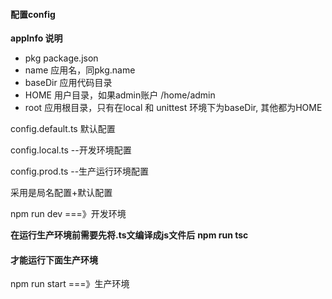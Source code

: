 #### 配置config

**appInfo 说明**

* pkg  package.json
* name 应用名，同pkg.name
* baseDir 应用代码目录
* HOME 用户目录，如果admin账户 /home/admin
* root 应用根目录，只有在local 和 unittest 环境下为baseDir, 其他都为HOME

config.default.ts 默认配置

config.local.ts --开发环境配置

config.prod.ts --生产运行环境配置

采用是局名配置+默认配置

npm run dev ===》开发环境

**在运行生产环境前需要先将.ts文编译成js文件后** **npm run tsc**

#### 才能运行下面生产环境

npm run start ===》生产环境
